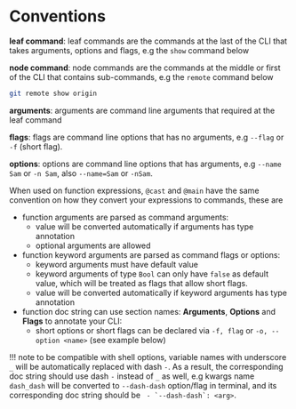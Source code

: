# Conventions

**leaf command**: leaf commands are the commands at the last of the CLI that takes arguments,
options and flags, e.g the `show` command below

**node command**: node commands are the commands at the middle or first of the CLI that contains sub-commands,
e.g the `remote` command below

```sh
git remote show origin
```

**arguments**: arguments are command line arguments that required at the leaf command

**flags**: flags are command line options that has no arguments, e.g `--flag` or `-f` (short flag).

**options**: options are command line options that has arguments, e.g `--name Sam` or `-n Sam`, also `--name=Sam` or `-nSam`.

When used on function expressions, `@cast` and `@main` have the same convention on how they
convert your expressions to commands, these are

- function arguments are parsed as command arguments:
  - value will be converted automatically if arguments has type annotation
  - optional arguments are allowed
- function keyword arguments are parsed as command flags or options:
  - keyword arguments must have default value
  - keyword arguments of type `Bool` can only have `false` as default value, which will be treated as flags that allow short flags.
  - value will be converted automatically if keyword arguments has type annotation
- function doc string can use section names: **Arguments**, **Options** and **Flags** to annotate your CLI:
  - short options or short flags can be declared via `-f, flag` or `-o, --option <name>` (see example below)

!!! note
    to be compatible with shell options, variable names with underscore `_` will be automatically replaced with dash `-`.   As a result, the corresponding doc string should use dash `-` instead of `_` as well, e.g kwargs name `dash_dash` will be converted to `--dash-dash` option/flag in terminal, and its corresponding doc string should be ``` - `--dash-dash`: <arg>```.
